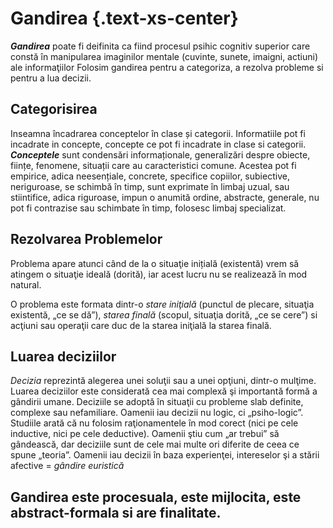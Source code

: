 # **Gandirea** {.text-xs-center}

_**Gandirea**_ poate fi deifinita ca fiind procesul psihic cognitiv superior care constă în manipularea imaginilor mentale (cuvinte, sunete, imaigni, actiuni) ale informaţiilor
Folosim gandirea pentru a categoriza, a rezolva probleme si pentru a lua decizii.
## **Categorisirea**
Inseamna încadrarea conceptelor în clase și categorii. Informatiile pot fi incadrate in concepte, concepte ce pot fi incadrate in clase si categorii.
_**Conceptele**_ sunt condensări informaționale, generalizări despre obiecte, ființe, fenomene, situații care au caracteristici comune. Acestea pot fi empirice, adica neesențiale, concrete, specifice copiilor, subiective, neriguroase, se schimbă în timp, sunt exprimate în limbaj uzual, sau stiintifice, adica riguroase, impun o anumită ordine, abstracte, generale, nu pot fi contrazise sau schimbate în timp, folosesc limbaj specializat.

## **Rezolvarea Problemelor**

Problema apare atunci când de la o situaţie inițială (existentă) vrem să atingem o situaţie ideală (dorită), iar acest lucru nu se realizează în mod natural.

O problema este formata dintr-o _stare iniţială_ (punctul de plecare, situaţia existentă, „ce se dă”), _starea finală_ (scopul, situaţia dorită, „ce se cere”) si acţiuni sau operaţii care duc de la starea iniţială la starea finală.

## **Luarea deciziilor**

_Decizia_ reprezintă alegerea unei soluţii sau a unei opţiuni, dintr-o mulţime. Luarea deciziilor este considerată cea mai complexă şi importantă formă a gândirii umane. Deciziile se adoptă în situaţii cu probleme slab definite, complexe sau nefamiliare. Oamenii iau decizii nu logic, ci „psiho-logic”. Studiile arată că nu folosim raţionamentele în mod corect (nici pe cele inductive, nici pe cele deductive). Oamenii ştiu cum „ar trebui” să gândească, dar deciziile sunt de cele mai multe ori diferite de ceea ce spune „teoria”. Oamenii iau decizii în baza experienţei, intereselor şi a stării afective = _gândire euristică_

## **Gandirea este procesuala, este mijlocita, este abstract-formala si are finalitate.**

